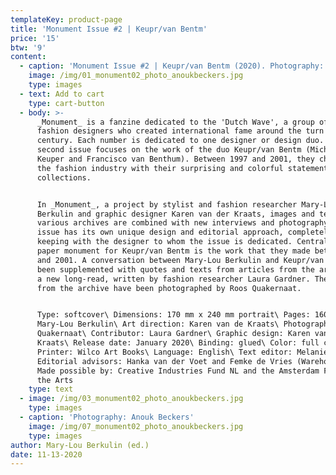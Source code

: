 ```yaml
---
templateKey: product-page
title: 'Monument Issue #2 | Keupr/van Bentm'
price: '15'
btw: '9'
content:
  - caption: 'Monument Issue #2 | Keupr/van Bentm (2020). Photography: Anouk Beckers.'
    image: /img/01_monument02_photo_anoukbeckers.jpg
    type: images
  - text: Add to cart
    type: cart-button
  - body: >-
      _Monument_ is a fanzine dedicated to the 'Dutch Wave', a group of Dutch
      fashion designers who created international fame around the turn of the
      century. Each number is dedicated to one designer or design duo. This
      second issue focuses on the work of the duo Keupr/van Bentm (Michiel
      Keuper and Francisco van Benthum). Between 1997 and 2001, they challenged
      the fashion industry with their surprising and colorful statement
      collections.


      In _Monument_, a project by stylist and fashion researcher Mary-Lou
      Berkulin and graphic designer Karen van der Kraats, images and texts from
      various archives are combined with new interviews and photography. Each
      issue has its own unique design and editorial approach, completely in
      keeping with the designer to whom the issue is dedicated. Central to this
      paper monument for Keupr/van Bentm is the work that they made between 1997
      and 2001. A conversation between Mary-Lou Berkulin and Keupr/van Bentm has
      been supplemented with quotes and texts from articles from the archive and
      a new long-read, written by fashion researcher Laura Gardner. The items
      from the archive have been photographed by Roos Quakernaat.


      Type: softcover\ Dimensions: 170 mm x 240 mm portrait\ Pages: 160\ Editor:
      Mary-Lou Berkulin\ Art direction: Karen van de Kraats\ Photography: Roos
      Quakernaat\ Contributor: Laura Gardner\ Graphic design: Karen van de
      Kraats\ Release date: January 2020\ Binding: glued\ Color: full colour\
      Printer: Wilco Art Books\ Language: English\ Text editor: Melanie Bomans\
      Editorial advisors: Hanka van der Voet and Femke de Vries (Warehouse)\
      Made possible by: Creative Industries Fund NL and the Amsterdam Fund for
      the Arts
    type: text
  - image: /img/03_monument02_photo_anoukbeckers.jpg
    type: images
  - caption: 'Photography: Anouk Beckers'
    image: /img/07_monument02_photo_anoukbeckers.jpg
    type: images
author: Mary-Lou Berkulin (ed.)
date: 11-13-2020
---
```


